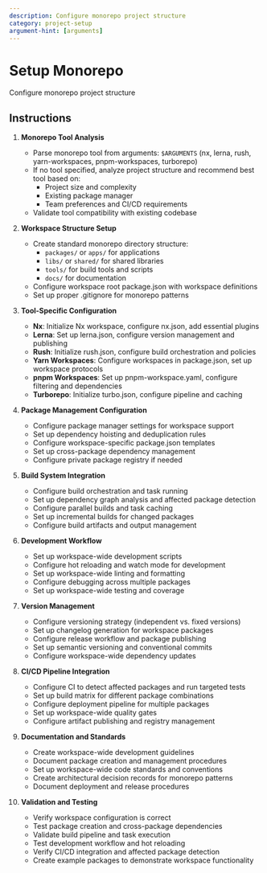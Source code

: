 ```yaml
---
description: Configure monorepo project structure
category: project-setup
argument-hint: [arguments]
---
```


# Setup Monorepo

Configure monorepo project structure

## Instructions

1. **Monorepo Tool Analysis**
   - Parse monorepo tool from arguments: `$ARGUMENTS` (nx, lerna, rush, yarn-workspaces, pnpm-workspaces, turborepo)
   - If no tool specified, analyze project structure and recommend best tool based on:
     - Project size and complexity
     - Existing package manager
     - Team preferences and CI/CD requirements
   - Validate tool compatibility with existing codebase

2. **Workspace Structure Setup**
   - Create standard monorepo directory structure:
     - `packages/` or `apps/` for applications
     - `libs/` or `shared/` for shared libraries
     - `tools/` for build tools and scripts
     - `docs/` for documentation
   - Configure workspace root package.json with workspace definitions
   - Set up proper .gitignore for monorepo patterns

3. **Tool-Specific Configuration**
   - **Nx**: Initialize Nx workspace, configure nx.json, add essential plugins
   - **Lerna**: Set up lerna.json, configure version management and publishing
   - **Rush**: Initialize rush.json, configure build orchestration and policies
   - **Yarn Workspaces**: Configure workspaces in package.json, set up workspace protocols
   - **pnpm Workspaces**: Set up pnpm-workspace.yaml, configure filtering and dependencies
   - **Turborepo**: Initialize turbo.json, configure pipeline and caching

4. **Package Management Configuration**
   - Configure package manager settings for workspace support
   - Set up dependency hoisting and deduplication rules
   - Configure workspace-specific package.json templates
   - Set up cross-package dependency management
   - Configure private package registry if needed

5. **Build System Integration**
   - Configure build orchestration and task running
   - Set up dependency graph analysis and affected package detection
   - Configure parallel builds and task caching
   - Set up incremental builds for changed packages
   - Configure build artifacts and output management

6. **Development Workflow**
   - Set up workspace-wide development scripts
   - Configure hot reloading and watch mode for development
   - Set up workspace-wide linting and formatting
   - Configure debugging across multiple packages
   - Set up workspace-wide testing and coverage

7. **Version Management**
   - Configure versioning strategy (independent vs. fixed versions)
   - Set up changelog generation for workspace packages
   - Configure release workflow and package publishing
   - Set up semantic versioning and conventional commits
   - Configure workspace-wide dependency updates

8. **CI/CD Pipeline Integration**
   - Configure CI to detect affected packages and run targeted tests
   - Set up build matrix for different package combinations
   - Configure deployment pipeline for multiple packages
   - Set up workspace-wide quality gates
   - Configure artifact publishing and registry management

9. **Documentation and Standards**
   - Create workspace-wide development guidelines
   - Document package creation and management procedures
   - Set up workspace-wide code standards and conventions
   - Create architectural decision records for monorepo patterns
   - Document deployment and release procedures

10. **Validation and Testing**
    - Verify workspace configuration is correct
    - Test package creation and cross-package dependencies
    - Validate build pipeline and task execution
    - Test development workflow and hot reloading
    - Verify CI/CD integration and affected package detection
    - Create example packages to demonstrate workspace functionality